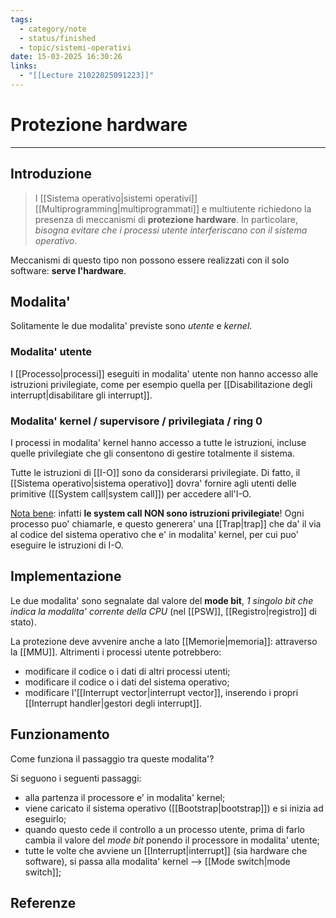 ```yaml
---
tags:
  - category/note
  - status/finished
  - topic/sistemi-operativi
date: 15-03-2025 16:30:26
links:
  - "[[Lecture 21022025091223]]"
---
```

# Protezione hardware
---
## Introduzione
> I [[Sistema operativo|sistemi operativi]] [[Multiprogramming|multiprogrammati]] e multiutente richiedono la presenza di meccanismi di **protezione hardware**. In particolare, _bisogna evitare che i processi utente interferiscano con il sistema operativo_.

Meccanismi di questo tipo non possono essere realizzati con il solo software: **serve l'hardware**.

## Modalita'
Solitamente le due modalita' previste sono _utente_ e _kernel_.

### Modalita' utente
I [[Processo|processi]] eseguiti in modalita' utente non hanno accesso alle istruzioni privilegiate, come per esempio quella per [[Disabilitazione degli interrupt|disabilitare gli interrupt]].

### Modalita' kernel / supervisore / privilegiata / ring 0
I processi in modalita' kernel hanno accesso a tutte le istruzioni, incluse quelle privilegiate che gli consentono di gestire totalmente il sistema.

Tutte le istruzioni di [[I-O]] sono da considerarsi privilegiate. Di fatto, il [[Sistema operativo|sistema operativo]] dovra' fornire agli utenti delle primitive ([[System call|system call]]) per accedere all'I-O.

<u>Nota bene</u>: infatti **le system call NON sono istruzioni privilegiate**! Ogni processo puo' chiamarle, e questo generera' una [[Trap|trap]] che da' il via al codice del sistema operativo che e' in modalita' kernel, per cui puo' eseguire le istruzioni di I-O.

## Implementazione
Le due modalita' sono segnalate dal valore del **mode bit**, _1 singolo bit che indica la modalita' corrente della CPU_ (nel [[PSW]], [[Registro|registro]] di stato).

La protezione deve avvenire anche a lato [[Memorie|memoria]]: attraverso la [[MMU]]. Altrimenti i processi utente potrebbero:
- modificare il codice o i dati di altri processi utenti;
- modificare il codice o i dati del sistema operativo;
- modificare l'[[Interrupt vector|interrupt vector]], inserendo i propri [[Interrupt handler|gestori degli interrupt]].

## Funzionamento
Come funziona il passaggio tra queste modalita'?

Si seguono i seguenti passaggi:
- alla partenza il processore e' in modalita' kernel;
- viene caricato il sistema operativo ([[Bootstrap|bootstrap]]) e si inizia ad eseguirlo;
- quando questo cede il controllo a un processo utente, prima di farlo cambia il valore del _mode bit_ ponendo il processore in modalita' utente;
- tutte le volte che avviene un [[Interrupt|interrupt]] (sia hardware che software), si passa alla modalita' kernel --> [[Mode switch|mode switch]];

## Referenze